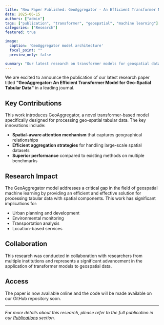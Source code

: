 ```yaml
---
title: "New Paper Published: GeoAggregator - An Efficient Transformer Model for Geo-Spatial Tabular Data"
date: 2025-06-15
authors: ["admin"]
tags: ["publication", "transformer", "geospatial", "machine learning"]
categories: ["Research"]
featured: true

image:
  caption: 'GeoAggregator model architecture'
  focal_point: ""
  preview_only: false

summary: "Our latest research on transformer models for geospatial data has been published, introducing GeoAggregator - a novel approach for handling geo-spatial tabular data."
---
```


We are excited to announce the publication of our latest research paper titled **"GeoAggregator: An Efficient Transformer Model for Geo-Spatial Tabular Data"** in a leading journal.

## Key Contributions

This work introduces GeoAggregator, a novel transformer-based model specifically designed for processing geo-spatial tabular data. The key innovations include:

- **Spatial-aware attention mechanism** that captures geographical relationships
- **Efficient aggregation strategies** for handling large-scale spatial datasets
- **Superior performance** compared to existing methods on multiple benchmarks

## Research Impact

The GeoAggregator model addresses a critical gap in the field of geospatial machine learning by providing an efficient and effective solution for processing tabular data with spatial components. This work has significant implications for:

- Urban planning and development
- Environmental monitoring
- Transportation analysis
- Location-based services

## Collaboration

This research was conducted in collaboration with researchers from multiple institutions and represents a significant advancement in the application of transformer models to geospatial data.

## Access

The paper is now available online and the code will be made available on our GitHub repository soon.

---

*For more details about this research, please refer to the full publication in our [Publications](/publication/) section.*
